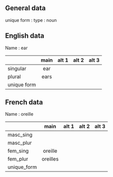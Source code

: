## General data

unique form :
type : noun

## English data

Name : ear

|             | main | alt 1 | alt 2 | alt 3 |
| :---------- | :--: | :---: | :---: | ----- |
| singular    | ear  |       |       |       |
| plural      | ears |       |       |       |
| unique form |      |       |       |       |

## French data

Name : oreille

|             |   main   | alt 1 | alt 2 | alt 3 |
| :---------- | :------: | :---: | :---: | :---: |
| masc_sing   |          |       |       |       |
| masc_plur   |          |       |       |       |
| fem_sing    | oreille  |       |       |       |
| fem_plur    | oreilles |       |       |       |
| unique_form |          |       |       |       |


